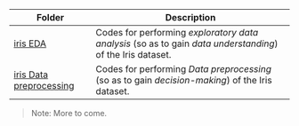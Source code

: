 Folder | Description
---|---
[iris EDA](https://github.com/Nizamdeen-Mohamed/Exploratory-data-analysis-iris) | Codes for performing *exploratory data analysis* (so as to gain *data understanding*) of the Iris dataset.
[iris Data preprocessing](https://github.com/Nizamdeen-Mohamed/Data-preprocessing-iris/tree/main) | Codes for performing *Data preprocessing* (so as to gain *decision-making*) of the Iris dataset.
> Note: More to come.
